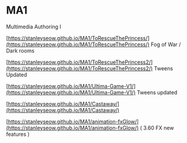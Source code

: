 # MA1
Multimedia Authoring I

[https://stanleyseow.github.io/MA1/ToRescueThePrincess/](https://stanleyseow.github.io/MA1/ToRescueThePrincess/) Fog of War / Dark rooms

[https://stanleyseow.github.io/MA1/ToRescueThePrincess2/](https://stanleyseow.github.io/MA1/ToRescueThePrincess2/) Tweens Updated

[https://stanleyseow.github.io/MA1/Ultima-Game-V1/](https://stanleyseow.github.io/MA1/Ultima-Game-V1/) Tweens updated 

[https://stanleyseow.github.io/MA1/Castaway/](https://stanleyseow.github.io/MA1/Castaway/)

[https://stanleyseow.github.io/MA1/animation-fxGlow/](https://stanleyseow.github.io/MA1/animation-fxGlow/) ( 3.60 FX new features )



